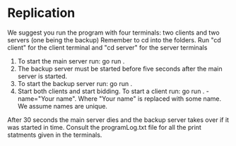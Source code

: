 # Replication

We suggest you run the program with four terminals: two clients and two servers (one being the backup)
Remember to cd into the folders. Run "cd client" for the client terminal and "cd server" for the server terminals

1. To start the main server run: go run .
2. The backup server must be started before five seconds after the main server is started. 
3. To start the backup server run: go run .
4. Start both clients and start bidding. To start a client run: go run . -name="Your name". Where "Your name" is replaced with some name. We assume names are unique. 

After 30 seconds the main server dies and the backup server takes over if it was started in time.
Consult the programLog.txt file for all the print statments given in the terminals.

